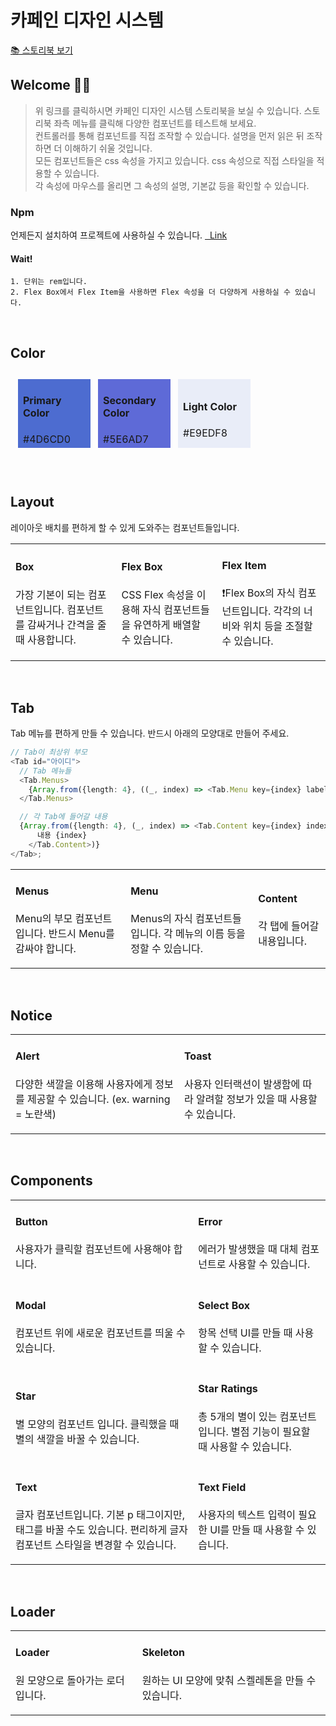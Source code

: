 # 카페인 디자인 시스템

<a href="https://653134b8c1b776a14aafb1d0-jhamnvkham.chromatic.com/?path=/docs/instruction--docs">📚 스토리북 보기</a>

## Welcome 👋🏻

> 위 링크를 클릭하시면 카페인 디자인 시스템 스토리북을 보실 수 있습니다. 스토리북 좌측 메뉴를 클릭해 다양한 컴포넌트를 테스트해 보세요.<br />
> 컨트롤러를 통해 컴포넌트를 직접 조작할 수 있습니다.
> 설명을 먼저 읽은 뒤 조작하면 더 이해하기 쉬울 것입니다.<br />
> 모든 컴포넌트들은 css 속성을 가지고 있습니다. css 속성으로 직접 스타일을 적용할 수 있습니다.<br />
> 각 속성에 마우스를 올리면 그 속성의 설명, 기본값 등을 확인할 수 있습니다.<br />

### Npm

언제든지 설치하여 프로젝트에 사용하실 수 있습니다.
<a href="https://www.npmjs.com/package/yummy-design-component" target="\_blank">&nbsp; Link</a>

#### Wait!

    1. 단위는 rem입니다.
    2. Flex Box에서 Flex Item을 사용하면 Flex 속성을 더 다양하게 사용하실 수 있습니다.

<br />

## Color

<table style="border-collapse: separate; border-spacing: 12px;">
  <tr>
    <td style="background-color: #4D6CD0; width: 100px; height: 100px;">
      <h4>Primary Color</h4>
      <div>#4D6CD0</div>
    </td>
    <td style="background-color: #5E6AD7; width: 100px; height: 100px;">
      <h4>Secondary Color</h4>
      <div>#5E6AD7</div>
    </td>
    <td style="background-color: #E9EDF8; width: 100px; height: 100px;">
      <h4>Light Color</h4>
      <div>#E9EDF8</div>
    </td>
  </tr>
</table>

<br />

## Layout

레이아웃 배치를 편하게 할 수 있게 도와주는 컴포넌트들입니다.

<table>
  <tr>
    <td>
      <div>
        <h4 class="sb-section-item-heading">Box</h4>
        <p class="sb-section-item-paragraph">가장 기본이 되는 컴포넌트입니다. 컴포넌트를 감싸거나 간격을 줄 때 사용합니다.</p>
      </div>
    </td>
    <td>
      <div>
        <h4 class="sb-section-item-heading">Flex Box</h4>
        <p class="sb-section-item-paragraph">CSS Flex 속성을 이용해 자식 컴포넌트들을 유연하게 배열할 수 있습니다.</p>
      </div>
    </td>
    <td>
      <div>
        <h4>Flex Item</h4>
        <p class="sb-section-item-paragraph">❗Flex Box의 자식 컴포넌트입니다. 각각의 너비와 위치 등을 조절할 수 있습니다.</p>
      </div>
    </td>
  </tr>
</table>

<br />

## Tab

Tab 메뉴를 편하게 만들 수 있습니다. 반드시 아래의 모양대로 만들어 주세요.

```ts
// Tab이 최상위 부모
<Tab id="아이디">
  // Tab 메뉴들
  <Tab.Menus>
    {Array.from({length: 4}, ((_, index) => <Tab.Menu key={index} label={`메뉴 ${index}`} index={index} />))}
  </Tab.Menus>

  // 각 Tab에 들어갈 내용
  {Array.from({length: 4}, (_, index) => <Tab.Content key={index} index={index}>
      내용 {index}
    </Tab.Content>)}
</Tab>;
```

<table>
  <tr>
    <td>
      <h4 class="sb-section-item-heading">Menus</h4>
      <p class="sb-section-item-paragraph">Menu의 부모 컴포넌트입니다. 반드시 Menu를 감싸야 합니다.</p>
    </td>
    <td>
      <h4 class="sb-section-item-heading">Menu</h4>
      <p class="sb-section-item-paragraph">Menus의 자식 컴포넌트들입니다. 각 메뉴의 이름 등을 정할 수 있습니다.</p>
    </td>
    <td>
      <h4 class="sb-section-item-heading">Content</h4>
      <p class="sb-section-item-paragraph">각 탭에 들어갈 내용입니다.</p>
    </td>
  </tr>
</table>

<br />

<h2>Notice</h2>

<table>
  <tr>
    <td>
      <h4 class="sb-section-item-heading">Alert</h4>
      <p class="sb-section-item-paragraph">다양한 색깔을 이용해 사용자에게 정보를 제공할 수 있습니다. (ex. warning = 노란색)</p>
    </td>
    <td>
      <h4 class="sb-section-item-heading">Toast</h4>
      <p class="sb-section-item-paragraph">사용자 인터랙션이 발생함에 따라 알려할 정보가 있을 때 사용할 수 있습니다.</p>
    </td>
  </tr>
</table>

<br />

<h2>Components</h2>

<table>
  <tr>
    <td>
      <h4 class="sb-section-item-heading">Button</h4>
      <p class="sb-section-item-paragraph">사용자가 클릭할 컴포넌트에 사용해야 합니다.</p>
    </td>
    <td>
      <h4 class="sb-section-item-heading">Error</h4>
      <p class="sb-section-item-paragraph">에러가 발생했을 때 대체 컴포넌트로 사용할 수 있습니다.</p>
    </td>
  </tr>
  <tr>
    <td>
      <h4 class="sb-section-item-heading">Modal</h4>
      <p class="sb-section-item-paragraph">컴포넌트 위에 새로운 컴포넌트를 띄울 수 있습니다.</p>
    </td>
    <td>
      <h4 class="sb-section-item-heading">Select Box</h4>
      <p class="sb-section-item-paragraph">항목 선택 UI를 만들 때 사용할 수 있습니다.</p>
    </td>
  </tr>
  <tr>
    <td>
      <h4 class="sb-section-item-heading">Star</h4>
      <p class="sb-section-item-paragraph">별 모양의 컴포넌트 입니다. 클릭했을 때 별의 색깔을 바꿀 수 있습니다.</p>
    </td>
    <td>
      <h4 class="sb-section-item-heading">Star Ratings</h4>
      <p class="sb-section-item-paragraph">총 5개의 별이 있는 컴포넌트입니다. 별점 기능이 필요할 때 사용할 수 있습니다.</p>
    </td>
  </tr>
  <tr>
    <td>
      <h4 class="sb-section-item-heading">Text</h4>
      <p class="sb-section-item-paragraph">글자 컴포넌트입니다. 기본 p 태그이지만, 태그를 바꿀 수도 있습니다. 
      편리하게 글자 컴포넌트 스타일을 변경할 수 있습니다.</p>
    </td>
    <td>
      <h4 class="sb-section-item-heading">Text Field</h4>
      <p class="sb-section-item-paragraph">사용자의 텍스트 입력이 필요한 UI를 만들 때 사용할 수 있습니다.</p>
    </td>
  </tr>
</table>

<br />

<h2>Loader</h2>

<table>
  <tr>
    <td>
      <h4 class="sb-section-item-heading">Loader</h4>
      <p class="sb-section-item-paragraph">원 모양으로 돌아가는 로더입니다.</p>
    </td>
    <td>
      <h4 class="sb-section-item-heading">Skeleton</h4>
      <p class="sb-section-item-paragraph">원하는 UI 모양에 맞춰 스켈레톤을 만들 수 있습니다.</p>
    </td>
  </tr>
</table>
